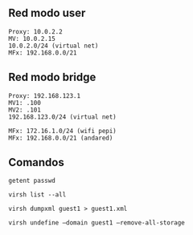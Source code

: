 ## Red modo user 
    Proxy: 10.0.2.2
    MV: 10.0.2.15
    10.0.2.0/24 (virtual net)
    MFx: 192.168.0.0/21

## Red modo bridge 
    Proxy: 192.168.123.1
    MV1: .100
    MV2: .101
    192.168.123.0/24 (virtual net)

    MFx: 172.16.1.0/24 (wifi pepi)
    MFx: 192.168.0.0/21 (andared)
    
## Comandos
    getent passwd

    virsh list --all

    virsh dumpxml guest1 > guest1.xml

    virsh undefine –domain guest1 –remove-all-storage

 